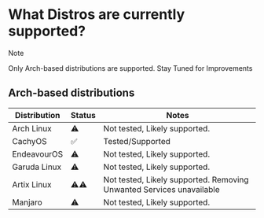 # What Distros are currently supported?

> [!NOTE]
> Only Arch-based distributions are supported. Stay Tuned for Improvements


## Arch-based distributions

| Distribution | Status |              Notes            |
|--------------|--------|-------------------------------|
| Arch Linux   | ⚠️     | Not tested, Likely supported. |
| CachyOS      | ✅     | Tested/Supported              |
| EndeavourOS  | ⚠️     | Not tested, Likely supported. |
| Garuda Linux | ⚠️     | Not tested, Likely supported. |
| Artix Linux  | ⚠️⚠️   | Not tested, Likely supported. Removing Unwanted Services unavailable |
| Manjaro      | ⚠️     | Not tested, Likely supported. |
